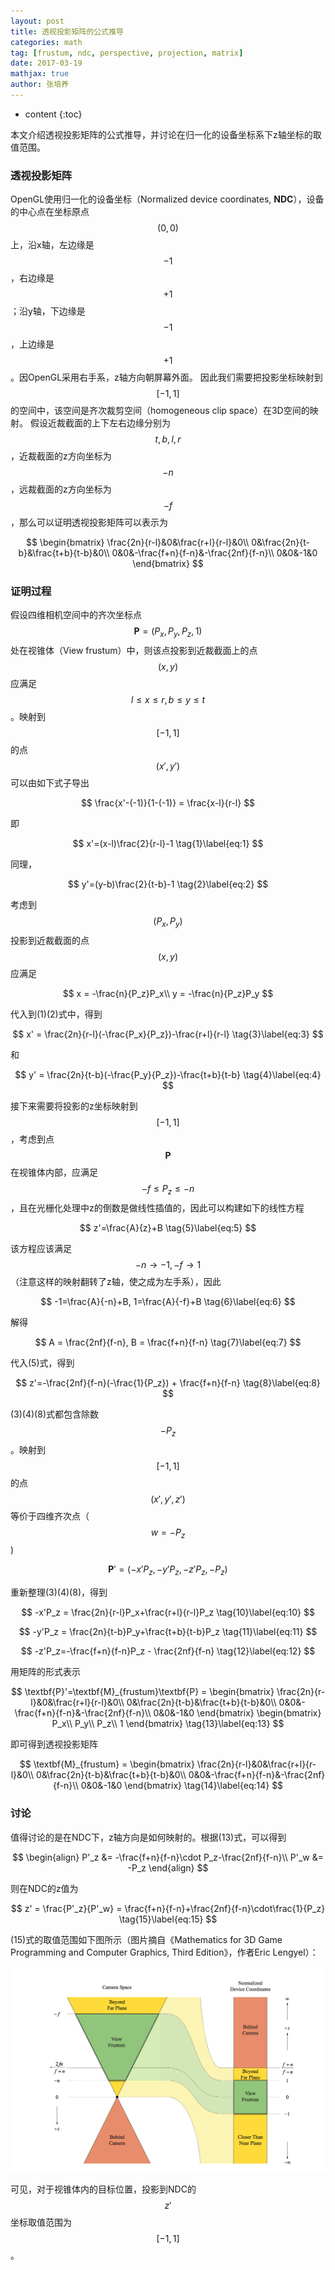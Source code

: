 ```yaml
---
layout: post
title: 透视投影矩阵的公式推导
categories: math
tag: [frustum, ndc, perspective, projection, matrix]
date: 2017-03-19
mathjax: true
author: 张培养
---
```

* content
{:toc}

本文介绍透视投影矩阵的公式推导，并讨论在归一化的设备坐标系下z轴坐标的取值范围。


### 透视投影矩阵

OpenGL使用归一化的设备坐标（Normalized device coordinates, **NDC**），设备的中心点在坐标原点$$(0, 0)$$上，沿x轴，左边缘是$$-1$$，右边缘是$$+1$$；沿y轴，下边缘是$$-1$$，上边缘是$$+1$$。因OpenGL采用右手系，z轴方向朝屏幕外面。
因此我们需要把投影坐标映射到$$[-1, 1]$$的空间中，该空间是齐次裁剪空间（homogeneous clip space）在3D空间的映射。
假设近裁截面的上下左右边缘分别为$$t, b, l, r$$，近裁截面的z方向坐标为$$-n$$，远裁截面的z方向坐标为$$-f$$，那么可以证明透视投影矩阵可以表示为

$$
\begin{bmatrix}
\frac{2n}{r-l}&0&\frac{r+l}{r-l}&0\\
0&\frac{2n}{t-b}&\frac{t+b}{t-b}&0\\
0&0&-\frac{f+n}{f-n}&-\frac{2nf}{f-n}\\
0&0&-1&0
\end{bmatrix}
$$

### 证明过程
假设四维相机空间中的齐次坐标点$$\textbf{P}=(P_x, P_y, P_z, 1)$$处在视锥体（View frustum）中，则该点投影到近裁截面上的点$$(x, y)$$应满足$$l\le x\le r, b\le y \le t$$。映射到$$[-1,1]$$的点$$(x',y')$$可以由如下式子导出

$$
\frac{x'-(-1)}{1-(-1)} = \frac{x-l}{r-l}
$$

即

$$
x'=(x-l)\frac{2}{r-l}-1 \tag{1}\label{eq:1}
$$

同理，

$$
y'=(y-b)\frac{2}{t-b}-1	\tag{2}\label{eq:2}
$$

考虑到$$(P_x, P_y)$$投影到近裁截面的点$$(x, y)$$应满足

$$
x = -\frac{n}{P_z}P_x\\
y = -\frac{n}{P_z}P_y
$$

代入到(1)(2)式中，得到

$$
x' = \frac{2n}{r-l}(-\frac{P_x}{P_z})-\frac{r+l}{r-l} \tag{3}\label{eq:3}
$$

和

$$
y' = \frac{2n}{t-b}(-\frac{P_y}{P_z})-\frac{t+b}{t-b} \tag{4}\label{eq:4}
$$

接下来需要将投影的z坐标映射到$$[-1, 1]$$，考虑到点$$\textbf{P}$$在视锥体内部，应满足$$-f\le P_z \le -n$$，且在光栅化处理中z的倒数是做线性插值的，因此可以构建如下的线性方程

$$
z'=\frac{A}{z}+B \tag{5}\label{eq:5}
$$

该方程应该满足$$-n \rightarrow -1, -f \rightarrow 1$$（注意这样的映射翻转了z轴，使之成为左手系），因此

$$
-1=\frac{A}{-n}+B, 
1=\frac{A}{-f}+B \tag{6}\label{eq:6}
$$

解得

$$
A = \frac{2nf}{f-n}, 
B = \frac{f+n}{f-n} \tag{7}\label{eq:7}
$$

代入(5)式，得到

$$
z'=-\frac{2nf}{f-n}(-\frac{1}{P_z}) + \frac{f+n}{f-n} \tag{8}\label{eq:8}
$$

(3)(4)(8)式都包含除数$$-P_z$$。映射到$$[-1, 1]$$的点$$(x',y',z')$$等价于四维齐次点（$$w = -P_z$$)

$$
\textbf{P}'= (-x'P_z, -y'P_z, -z'P_z, -P_z) \tag{9}\label{eq:9}
$$

重新整理(3)(4)(8)，得到

$$
-x'P_z = \frac{2n}{r-l}P_x+\frac{r+l}{r-l}P_z \tag{10}\label{eq:10}
$$

$$
-y'P_z = \frac{2n}{t-b}P_y+\frac{t+b}{t-b}P_z \tag{11}\label{eq:11}
$$

$$
-z'P_z=-\frac{f+n}{f-n}P_z - \frac{2nf}{f-n} \tag{12}\label{eq:12}
$$

用矩阵的形式表示

$$
\textbf{P}'=\textbf{M}_{frustum}\textbf{P} = 
\begin{bmatrix}
\frac{2n}{r-l}&0&\frac{r+l}{r-l}&0\\
0&\frac{2n}{t-b}&\frac{t+b}{t-b}&0\\
0&0&-\frac{f+n}{f-n}&-\frac{2nf}{f-n}\\
0&0&-1&0
\end{bmatrix}
\begin{bmatrix}
P_x\\
P_y\\
P_z\\
1
\end{bmatrix}
\tag{13}\label{eq:13}
$$

即可得到透视投影矩阵

$$
\textbf{M}_{frustum} = 
\begin{bmatrix}
\frac{2n}{r-l}&0&\frac{r+l}{r-l}&0\\
0&\frac{2n}{t-b}&\frac{t+b}{t-b}&0\\
0&0&-\frac{f+n}{f-n}&-\frac{2nf}{f-n}\\
0&0&-1&0
\end{bmatrix}
\tag{14}\label{eq:14}
$$

### 讨论

值得讨论的是在NDC下，z轴方向是如何映射的。根据(13)式，可以得到

$$
\begin{align}
P'_z &= -\frac{f+n}{f-n}\cdot P_z-\frac{2nf}{f-n}\\
P'_w &= -P_z
\end{align}
$$

则在NDC的z值为

$$
z' = \frac{P'_z}{P'_w} = \frac{f+n}{f-n}+\frac{2nf}{f-n}\cdot\frac{1}{P_z} \tag{15}\label{eq:15}
$$

(15)式的取值范围如下图所示（图片摘自《Mathematics for 3D Game Programming and Computer Graphics, Third Edition》，作者Eric Lengyel）：

![](/assets/img/2017/03/19/opengl-perspective-projection.png)

可见，对于视锥体内的目标位置，投影到NDC的$$z'$$坐标取值范围为$$[-1, 1]$$。
